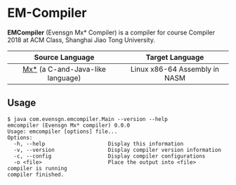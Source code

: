 # EM-Compiler

**EMCompiler** (Evensgn Mx* Compiler) is a compiler for course Compiler 2018 at ACM Class, Shanghai Jiao Tong University.

| Source Language | Target Language |
|:---------------:|:---------------:|
| [Mx\*](https://acm.sjtu.edu.cn/w/images/9/93/Mx_language_manual.pdf) (a C-and-Java-like language) | Linux x86-64 Assembly in NASM |

## Usage

```
$ java com.evensgn.emcompiler.Main --version --help
emcompiler (Evensgn Mx* compiler) 0.0.0
Usage: emcompiler [options] file...
Options:
  -h, --help                    Display this information
  -v, --version                 Display compiler version information
  -c, --config                  Display compiler configurations
  -o <file>                     Place the output into <file>
compiler is running
compiler finished.
```
